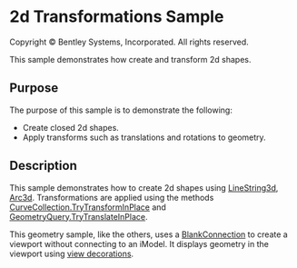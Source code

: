 # 2d Transformations Sample

Copyright © Bentley Systems, Incorporated. All rights reserved.

This sample demonstrates how create and transform 2d shapes.

## Purpose

The purpose of this sample is to demonstrate the following:

* Create closed 2d shapes.
* Apply transforms such as translations and rotations to geometry.

## Description

This sample demonstrates how to create 2d shapes using [LineString3d](https://www.imodeljs.org/reference/geometry-core/curve/linestring3d/), [Arc3d](https://www.imodeljs.org/reference/geometry-core/curve/arc3d/).  Transformations are applied using the methods [CurveCollection.TryTransformInPlace](https://www.imodeljs.org/reference/geometry-core/curve/curvecollection/#trytransforminplace) and [GeometryQuery.TryTranslateInPlace](https://www.imodeljs.org/reference/geometry-core/curve/geometryquery/#trytranslateinplace).

This geometry sample, like the others, uses a [BlankConnection](https://www.imodeljs.org/learning/frontend/blankconnection/) to create a viewport without connecting to an iModel.  It displays geometry in the viewport using [view decorations](https://www.imodeljs.org/learning/frontend/viewdecorations/).
